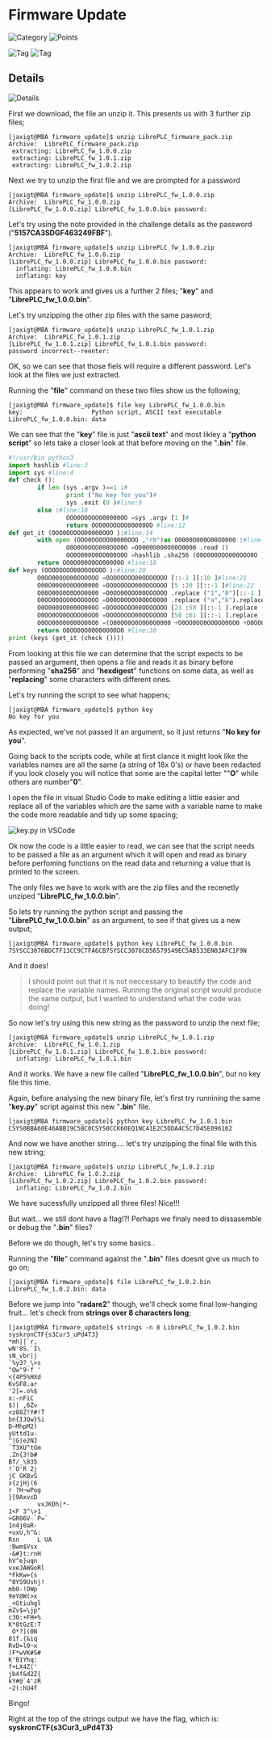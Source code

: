 # Firmware Update

![Category](http://img.shields.io/badge/Category-Friday-orange?style=for-the-badge) ![Points](http://img.shields.io/badge/Points-500-brightgreen?style=for-the-badge)

![Tag](https://img.shields.io/badge/Tag-reverse%20engineering-blue?style=plastic) ![Tag](https://img.shields.io/badge/Tag-crypto-blue?style=plastic)


## Details

![Details](images/firmware_update_details.png)

First we download, the file an unzip it. 
This presents us with 3 further zip files;

```
[jaxigt@MBA firmware_update]$ unzip LibrePLC_firmware_pack.zip
Archive:  LibrePLC_firmware_pack.zip
 extracting: LibrePLC_fw_1.0.0.zip   
 extracting: LibrePLC_fw_1.0.1.zip   
 extracting: LibrePLC_fw_1.0.2.zip 
 ```

Next we try to unzip the first file and we are prompted for a password 

```
[jaxigt@MBA firmware_update]$ unzip LibrePLC_fw_1.0.0.zip 
Archive:  LibrePLC_fw_1.0.0.zip
[LibrePLC_fw_1.0.0.zip] LibrePLC_fw_1.0.0.bin password: 
```

Let's try using the note provided in the challenge details as the password ("**5157CA3SDGF463249FBF**").

```
[jaxigt@MBA firmware_update]$ unzip LibrePLC_fw_1.0.0.zip 
Archive:  LibrePLC_fw_1.0.0.zip
[LibrePLC_fw_1.0.0.zip] LibrePLC_fw_1.0.0.bin password: 
  inflating: LibrePLC_fw_1.0.0.bin   
  inflating: key                     
```

This appears to work and gives us a further 2 files; "**key**" and "**LibrePLC_fw_1.0.0.bin**".

Let's try unzipping the other zip files with the same pasword;

```
[jaxigt@MBA firmware_update]$ unzip LibrePLC_fw_1.0.1.zip 
Archive:  LibrePLC_fw_1.0.1.zip
[LibrePLC_fw_1.0.1.zip] LibrePLC_fw_1.0.1.bin password: 
password incorrect--reenter: 
```

OK, so we can see that those fiels will require a different password. Let's look at the  files we just extracted.

Running the "**file**" command on these two files show us the following;

```
[jaxigt@MBA firmware_update]$ file key LibrePLC_fw_1.0.0.bin 
key:                   Python script, ASCII text executable
LibrePLC_fw_1.0.0.bin: data
```

We can see that the "**key**" file is just "**ascii text**" and most likley a "**python script**" so lets take a closer look at that before moving on the "**.bin**" file.

```python
#!/usr/bin python3
import hashlib #line:3
import sys #line:4
def check ():
        if len (sys .argv )==1 :#
                print ("No key for you")#
                sys .exit (0 )#line:9
        else :#line:10
                OOO0OOOOOO00000OO =sys .argv [1 ]#
                return OOO0OOOOOO00000OO #line:12
def get_it (OOO0OOOOO00000OOO ):#line:14
        with open (OOO0OOOOO00000OOO ,"rb")as O0000O000O00O0000 :#line:15
                O0O0O0OOO000OOO0O =O0000O000O00O0000 .read ()
                OO0O000O0OO000O0O =hashlib .sha256 (O0O0O0OOO000OOO0O ).hexdigest ()
        return OO0O000O0OO000O0O #line:18
def keys (OOOOOOOO00OOOOOOO ):#line:20
        O0OO00OOO00OOOOOO =OOOOOOOO00OOOOOOO [::-1 ][:10 ]#line:21
        O00O00O0O0O0O0000 =OOOOOOOO00OOOOOOO [5 :20 ][::-1 ]#line:22
        O00O00O0O0O0O0000 =O0OO00OOO00OOOOOO .replace ("1","0")[::-1 ].replace ("9","sys")#
        O0OO00OOO00OOOOOO =O00O00O0O0O0O0000 .replace ("a","k").replace ("4","q").replace ("b","c").replace ("5","kron")#line:24
        O0O000OO0000O000O =OOOOOOOO00OOOOOOO [23 :50 ][::-1 ].replace ("8","n")
        O0OO0OO0OOOOO0OO0 =OOOOOOOO00OOOOOOO [50 :61 ][::-1 ].replace ("7","ctf")#
        O0OO00O00000O00O0 =(O00O00O0O0O0O0000 +O0OO0OO0OOOOO0OO0 +O0OO00OOO00OOOOOO +O0O000OO0000O000O ).upper ()#
        return O0OO00O00000O00O0 #line:30
print (keys (get_it (check ())))
```

From looking at this file we can determine that the script expects to be passed an argument, then opens a file and reads it as binary before performing "**sha256**" and "**hexdigest**" functions on some data, as well as "**replacing**" some characters with different ones.

Let's try running the script to see what happens;

```
[jaxigt@MBA firmware_update]$ python key
No key for you
```

As expected, we've not passed it an argument, so it just returns "**No key for you**".

Going back to the scripts code, while at first clance it might look like the variables names are all the same (a string of 18x 0's) or have been redacted if you look closely you will notice that some are the capital letter ""**O**" while others are number"**0**". 

I open the file in visual Studio Code to make ediiting a little easier and replace all of the variables which are the same with a variable name to make the code more readable and tidy up some spacing;

![key.py in VSCode](images/firmware_update_vscode.png)

Ok now the code is a little easier to read, we can see that the script needs to be passed a file as an argument which it will open and read as binary before perfoming functions on the read data and returning a value that is printed to the screen.

The only files we have to work with are the zip files and the recenetly unziped "**LibrePLC_fw_1.0.0.bin**".

So lets try running the python script and passing the "**LibrePLC_fw_1.0.0.bin**" as an argument, to see if that gives us a new output;

```
[jaxigt@MBA firmware_update]$ python key LibrePLC_fw_1.0.0.bin 
7SYSCC3076BDCTF13CC9CTFA6CB7SYSCC3076CD56579549EC5AB533EN03AFC1F9N
```

And it does!

> I should point out that it is not neccessary to beautify the code and replace the variable names. Running the original script would produce the same output, but I wanted to understand what the code was doing!

So now let's try using this new string as the password to unzip the next file;

```
[jaxigt@MBA firmware_update]$ unzip LibrePLC_fw_1.0.1.zip 
Archive:  LibrePLC_fw_1.0.1.zip
[LibrePLC_fw_1.0.1.zip] LibrePLC_fw_1.0.1.bin password: 
  inflating: LibrePLC_fw_1.0.1.bin  
```

And it works. We have a new file called "**LibrePLC_fw_1.0.0.bin**", but no key file this time.

Again, before analysing the new binary file, let's first try runnining the same "**key.py**" script against this new "**.bin**" file.

```
[jaxigt@MBA firmware_update]$ python key LibrePLC_fw_1.0.1.bin 
CSYS0BBA60E46ABB19C5BC0CSYS0CCK60EQ1NC41E2C5DDA4C5C7D45E096162
```

And now we have another string.... let's try unzipping the final file with this new string;

```
[jaxigt@MBA firmware_update]$ unzip LibrePLC_fw_1.0.2.zip 
Archive:  LibrePLC_fw_1.0.2.zip
[LibrePLC_fw_1.0.2.zip] LibrePLC_fw_1.0.2.bin password: 
  inflating: LibrePLC_fw_1.0.2.bin 
```

We have sucessfully unzipped all three files! Nice!!!

But wait... we still dont have a flag!?! Perhaps we finaly need to dissasemble or debug the "**.bin**" files?

Before we do though, let's try some basics..

Running the "**file**" command against the "**.bin**" files doesnt give us much to go on;

```
[jaxigt@MBA firmware_update]$ file LibrePLC_fw_1.0.2.bin 
LibrePLC_fw_1.0.2.bin: data
```

Before we jump into "**radare2**" though, we'll check some final low-hanging fruit... let's check from **strings over 8 characters long**;

```
[jaxigt@MBA firmware_update]$ strings -n 8 LibrePLC_fw_1.0.2.bin 
syskronCTF{s3Cur3_uPd4T3}
*mh||`r,
wN'8S.`I\
sN_vbr|j
`%y3?_\>s
"Qw"9-f '
<{4P5%HXd
KvSF8.ar
'2[=.o%$
x:-nFiC 
$)| ,6Zv
<z88Z!Y#!T
bn{IJQw}Si
D~MhpM2)
yUttd1u-
^|G|e2NJ
`T3XU^tGm
.Zn{3!b#
Bf/_\835
!`O'R 2j
jC GKBvS
x{zjHj(6
r ?H~wPog
}[9AxvcD
        vxJKDh|*-
1<F 3^\>1
>GR06V-`P=`
1n4j0aR-
+uxU,h^&:
Rsn     L UA
:Bwm$Vsx
-&#}t:rnH
hV^e}uqn
vxeJAWGoRl
*FkKw={s
^0YS9Ushj!
mb0-!DWp
9eY@W(>x
_<Gtiuhgl
mZv$=\jp"
c30:+FH+%
K*8tGzE:T
 O*?](0N
81f.{&iq
RvD=l0~x
(F*wVK#S#
K'B1Yhq:
f+LX4Z('
jb4f&d2Z{
kY#@`4'zR
~2(:hU4f
```

Bingo!

Right at the top of the strings output we have the flag, which is: **syskronCTF{s3Cur3_uPd4T3}**
